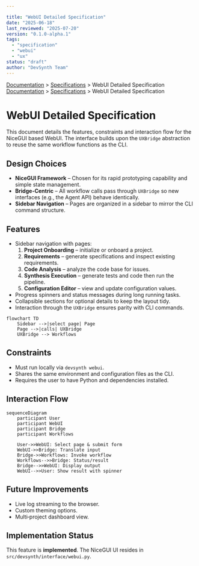 ```yaml
---

title: "WebUI Detailed Specification"
date: "2025-06-18"
last_reviewed: "2025-07-20"
version: "0.1.0-alpha.1"
tags:
  - "specification"
  - "webui"
  - "ux"
status: "draft"
author: "DevSynth Team"
---
```

<div class="breadcrumbs">
<a href="../index.md">Documentation</a> &gt; <a href="index.md">Specifications</a> &gt; WebUI Detailed Specification
</div>

<div class="breadcrumbs">
<a href="../index.md">Documentation</a> &gt; <a href="index.md">Specifications</a> &gt; WebUI Detailed Specification
</div>

# WebUI Detailed Specification

This document details the features, constraints and interaction flow for the NiceGUI based WebUI. The interface builds upon the `UXBridge` abstraction to reuse the same workflow functions as the CLI.

## Design Choices

- **NiceGUI Framework** – Chosen for its rapid prototyping capability and
  simple state management.
- **Bridge-Centric** – All workflow calls pass through `UXBridge` so new
  interfaces (e.g., the Agent API) behave identically.
- **Sidebar Navigation** – Pages are organized in a sidebar to mirror the CLI
  command structure.

## Features

- Sidebar navigation with pages:
  1. **Project Onboarding** – initialize or onboard a project.
  2. **Requirements** – generate specifications and inspect existing requirements.
  3. **Code Analysis** – analyze the code base for issues.
  4. **Synthesis Execution** – generate tests and code then run the pipeline.
  5. **Configuration Editor** – view and update configuration values.
- Progress spinners and status messages during long running tasks.
- Collapsible sections for optional details to keep the layout tidy.
- Interaction through the `UXBridge` ensures parity with CLI commands.

<!-- Diagram: WebUI page selection flow -->

```mermaid
flowchart TD
    Sidebar -->|select page| Page
    Page -->|calls| UXBridge
    UXBridge --> Workflows
```

## Constraints

- Must run locally via `devsynth webui`.
- Shares the same environment and configuration files as the CLI.
- Requires the user to have Python and dependencies installed.

## Interaction Flow

<!-- Diagram: WebUI interaction sequence -->

```mermaid
sequenceDiagram
    participant User
    participant WebUI
    participant Bridge
    participant Workflows

    User->>WebUI: Select page & submit form
    WebUI->>Bridge: Translate input
    Bridge->>Workflows: Invoke workflow
    Workflows-->>Bridge: Status/result
    Bridge-->>WebUI: Display output
    WebUI-->>User: Show result with spinner
```

## Future Improvements

- Live log streaming to the browser.
- Custom theming options.
- Multi‑project dashboard view.
## Implementation Status

This feature is **implemented**. The NiceGUI UI resides in `src/devsynth/interface/webui.py`.
